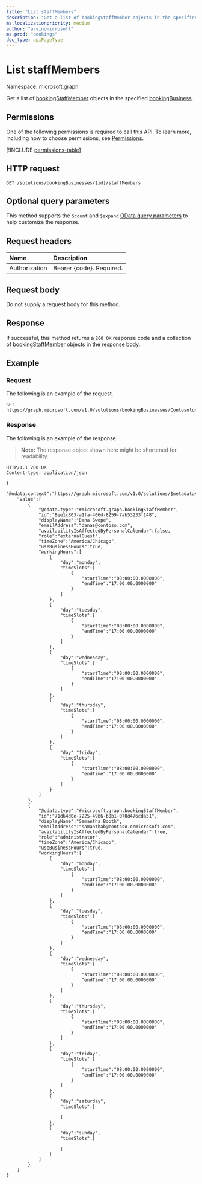 ```yaml
---
title: "List staffMembers"
description: "Get a list of bookingStaffMember objects in the specified bookingBusiness."
ms.localizationpriority: medium
author: "arvindmicrosoft"
ms.prod: "bookings"
doc_type: apiPageType
---
```


# List staffMembers

Namespace: microsoft.graph

Get a list of [bookingStaffMember](../resources/bookingstaffmember.md) objects in the specified [bookingBusiness](../resources/bookingbusiness.md).

## Permissions

One of the following permissions is required to call this API. To learn more, including how to choose permissions, see [Permissions](/graph/permissions-reference).

<!-- { "blockType": "permissions", "name": "bookingbusiness_list_staffmembers" } -->
[!INCLUDE [permissions-table](../includes/permissions/bookingbusiness-list-staffmembers-permissions.md)]

## HTTP request
<!-- { "blockType": "ignored" } -->
```http
GET /solutions/bookingBusinesses/{id}/staffMembers
```

## Optional query parameters

This method supports the `$count` and `$expand` [OData query parameters](/graph/query-parameters) to help customize the response.

## Request headers

| Name      |Description|
|:----------|:----------|
| Authorization  | Bearer {code}. Required.|

## Request body

Do not supply a request body for this method.

## Response

If successful, this method returns a `200 OK` response code and a collection of [bookingStaffMember](../resources/bookingstaffmember.md) objects in the response body.

## Example

### Request

The following is an example of the request.

<!-- {
  "blockType": "request",
  "sampleKeys": ["Contosolunchdelivery@contoso.onmicrosoft.com"]
}-->
```http
GET https://graph.microsoft.com/v1.0/solutions/bookingBusinesses/Contosolunchdelivery@contoso.onmicrosoft.com/staffMembers
```

### Response

The following is an example of the response. 

>**Note:** The response object shown here might be shortened for readability.
<!-- {
  "blockType": "response",
  "truncated": true,
  "@odata.type": "microsoft.graph.bookingStaffMember",
  "isCollection": true
} -->
```http
HTTP/1.1 200 OK
Content-type: application/json

{
    "@odata.context":"https://graph.microsoft.com/v1.0/solutions/$metadata#bookingBusinesses('Contosolunchdelivery%40contoso.onmicrosoft.com')/staffMembers",
    "value":[
        {
            "@odata.type":"#microsoft.graph.bookingStaffMember",
            "id":"8ee1c803-a1fa-406d-8259-7ab53233f148",
            "displayName":"Dana Swope",
            "emailAddress":"danas@contoso.com",
            "availabilityIsAffectedByPersonalCalendar":false,
            "role":"externalGuest",
            "timeZone":"America/Chicago",
            "useBusinessHours":true,
            "workingHours":[
                {
                    "day":"monday",
                    "timeSlots":[
                        {
                            "startTime":"08:00:00.0000000",
                            "endTime":"17:00:00.0000000"
                        }
                    ]
                },
                {
                    "day":"tuesday",
                    "timeSlots":[
                        {
                            "startTime":"08:00:00.0000000",
                            "endTime":"17:00:00.0000000"
                        }
                    ]
                },
                {
                    "day":"wednesday",
                    "timeSlots":[
                        {
                            "startTime":"08:00:00.0000000",
                            "endTime":"17:00:00.0000000"
                        }
                    ]
                },
                {
                    "day":"thursday",
                    "timeSlots":[
                        {
                            "startTime":"08:00:00.0000000",
                            "endTime":"17:00:00.0000000"
                        }
                    ]
                },
                {
                    "day":"friday",
                    "timeSlots":[
                        {
                            "startTime":"08:00:00.0000000",
                            "endTime":"17:00:00.0000000"
                        }
                    ]
                }
            ]
        },
        {
            "@odata.type":"#microsoft.graph.bookingStaffMember",
            "id":"71d64d0e-7225-49b6-b0b1-070d476cda51",
            "displayName":"Samantha Booth",
            "emailAddress":"samanthab@contoso.onmicrosoft.com",
            "availabilityIsAffectedByPersonalCalendar":true,
            "role":"administrator",
            "timeZone":"America/Chicago",
            "useBusinessHours":true,
            "workingHours":[
                {
                    "day":"monday",
                    "timeSlots":[
                        {
                            "startTime":"08:00:00.0000000",
                            "endTime":"17:00:00.0000000"
                        }
                    ]
                },
                {
                    "day":"tuesday",
                    "timeSlots":[
                        {
                            "startTime":"08:00:00.0000000",
                            "endTime":"17:00:00.0000000"
                        }
                    ]
                },
                {
                    "day":"wednesday",
                    "timeSlots":[
                        {
                            "startTime":"08:00:00.0000000",
                            "endTime":"17:00:00.0000000"
                        }
                    ]
                },
                {
                    "day":"thursday",
                    "timeSlots":[
                        {
                            "startTime":"08:00:00.0000000",
                            "endTime":"17:00:00.0000000"
                        }
                    ]
                },
                {
                    "day":"friday",
                    "timeSlots":[
                        {
                            "startTime":"08:00:00.0000000",
                            "endTime":"17:00:00.0000000"
                        }
                    ]
                },
                {
                    "day":"saturday",
                    "timeSlots":[

                    ]
                },
                {
                    "day":"sunday",
                    "timeSlots":[

                    ]
                }
            ]
        }
    ]
}
```

<!-- uuid: 8fcb5dbc-d5aa-4681-8e31-b001d5168d79
2015-10-25 14:57:30 UTC -->
<!--
{
  "type": "#page.annotation",
  "description": "List staffMembers",
  "keywords": "",
  "section": "documentation",
  "tocPath": "",
  "suppressions": [
  ]
}
-->
